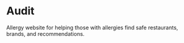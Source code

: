 # Audit
Allergy website for helping those with allergies find safe restaurants, brands, and recommendations. 
